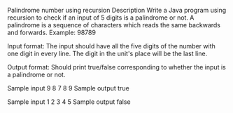 Palindrome number using recursion
Description
Write a Java program using recursion to check if an input of 5 digits is a palindrome or not. A palindrome is a sequence of characters which reads the same backwards and forwards.
Example: 98789

Input format: The input should have all the five digits of the number with one digit in every line. The digit in the unit's place will be the last line.

Output format: Should print true/false corresponding to whether the input is a palindrome or not.

Sample input
9
8
7
8
9
Sample output
true

Sample input
1
2
3
4
5
Sample output
false